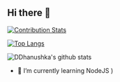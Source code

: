 ## Hi there 👋

[![Contribution Stats](https://github-contribution-stats.vercel.app/api/?username=ddhanushka)](https://github.com/LordDashMe/github-contribution-stats/)

[![Top Langs](https://github-readme-stats.vercel.app/api/top-langs/?username=ddhanushka&layout=compact)](https://github.com/anuraghazra/github-readme-stats)

![DDhanushka's github stats](https://github-readme-stats.vercel.app/api?username=ddhanushka&show_icons=true)


- 🌱 I’m currently learning NodeJS )

<!--
**DDhanushka/DDhanushka** is a ✨ _special_ ✨ repository because its `README.md` (this file) appears on your GitHub profile.

Here are some ideas to get you started:

.
- 👯 I’m looking to collaborate on ...
- 🤔 I’m looking for help with ...
- 💬 Ask me about ...
- 📫 How to reach me: ...
- 😄 Pronouns: ...
- ⚡ Fun fact: ...
-->
